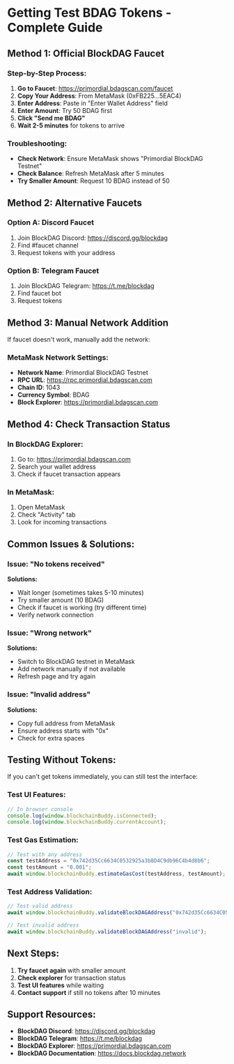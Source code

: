 # Getting Test BDAG Tokens - Complete Guide

## Method 1: Official BlockDAG Faucet

### Step-by-Step Process:
1. **Go to Faucet**: https://primordial.bdagscan.com/faucet
2. **Copy Your Address**: From MetaMask (0xFB225...5EAC4)
3. **Enter Address**: Paste in "Enter Wallet Address" field
4. **Enter Amount**: Try 50 BDAG first
5. **Click "Send me BDAG"**
6. **Wait 2-5 minutes** for tokens to arrive

### Troubleshooting:
- **Check Network**: Ensure MetaMask shows "Primordial BlockDAG Testnet"
- **Check Balance**: Refresh MetaMask after 5 minutes
- **Try Smaller Amount**: Request 10 BDAG instead of 50

## Method 2: Alternative Faucets

### Option A: Discord Faucet
1. Join BlockDAG Discord: https://discord.gg/blockdag
2. Find #faucet channel
3. Request tokens with your address

### Option B: Telegram Faucet
1. Join BlockDAG Telegram: https://t.me/blockdag
2. Find faucet bot
3. Request tokens

## Method 3: Manual Network Addition

If faucet doesn't work, manually add the network:

### MetaMask Network Settings:
- **Network Name**: Primordial BlockDAG Testnet
- **RPC URL**: https://rpc.primordial.bdagscan.com
- **Chain ID**: 1043
- **Currency Symbol**: BDAG
- **Block Explorer**: https://primordial.bdagscan.com

## Method 4: Check Transaction Status

### In BlockDAG Explorer:
1. Go to: https://primordial.bdagscan.com
2. Search your wallet address
3. Check if faucet transaction appears

### In MetaMask:
1. Open MetaMask
2. Check "Activity" tab
3. Look for incoming transactions

## Common Issues & Solutions:

### Issue: "No tokens received"
**Solutions:**
- Wait longer (sometimes takes 5-10 minutes)
- Try smaller amount (10 BDAG)
- Check if faucet is working (try different time)
- Verify network connection

### Issue: "Wrong network"
**Solutions:**
- Switch to BlockDAG testnet in MetaMask
- Add network manually if not available
- Refresh page and try again

### Issue: "Invalid address"
**Solutions:**
- Copy full address from MetaMask
- Ensure address starts with "0x"
- Check for extra spaces

## Testing Without Tokens:

If you can't get tokens immediately, you can still test the interface:

### Test UI Features:
```javascript
// In browser console
console.log(window.blockchainBuddy.isConnected);
console.log(window.blockchainBuddy.currentAccount);
```

### Test Gas Estimation:
```javascript
// Test with any address
const testAddress = "0x742d35Cc6634C0532925a3b8D4C9db96C4b4d8b6";
const testAmount = "0.001";
await window.blockchainBuddy.estimateGasCost(testAddress, testAmount);
```

### Test Address Validation:
```javascript
// Test valid address
await window.blockchainBuddy.validateBlockDAGAddress("0x742d35Cc6634C0532925a3b8D4C9db96C4b4d8b6");

// Test invalid address
await window.blockchainBuddy.validateBlockDAGAddress("invalid");
```

## Next Steps:

1. **Try faucet again** with smaller amount
2. **Check explorer** for transaction status
3. **Test UI features** while waiting
4. **Contact support** if still no tokens after 10 minutes

## Support Resources:

- **BlockDAG Discord**: https://discord.gg/blockdag
- **BlockDAG Telegram**: https://t.me/blockdag
- **BlockDAG Explorer**: https://primordial.bdagscan.com
- **BlockDAG Documentation**: https://docs.blockdag.network 
